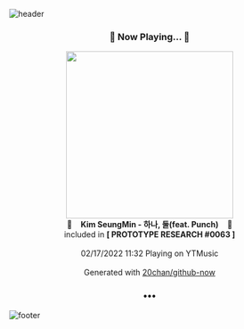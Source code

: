 ![header](https://capsule-render.vercel.app/api?type=wave&height=170&section=header&text=Hi.%20I'm%20SHIFT&fontColor=090707&fontAlignX=45&fontAlignY=65&fontSize=100)

<h3 align="center">🎵 Now Playing... 🎵</h3>
<p align="center">
  <a href="https://music.youtube.com/watch?v=OZS2N4Tw_Cw">
    <img width="300" src="https://lh3.googleusercontent.com/yZTtpy3PXhUx6BaUl-SxiDDqWvI-VfAGHvGpUfQOosEMqMstR10_9HecHd1u0w0vNrota6BGNk_HDg4">
  </a>
  <br>
  🎵&nbsp&nbsp&nbsp <b>Kim SeungMin - 하나, 둘(feat. Punch)</b> &nbsp&nbsp&nbsp🎵
  <br>
  included in <b>[ PROTOTYPE RESEARCH #0063 ]</b>
  
  <br />
  <br />
  02/17/2022 11:32 Playing on YTMusic
  <br />
  <br />
  Generated with <a href="https://github.com/20chan/github-now">20chan/github-now</a>
</p>

<h3 align="center">•••</h3>

![footer](https://capsule-render.vercel.app/api?type=wave&height=150&section=footer)

